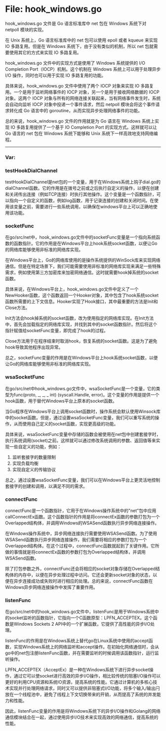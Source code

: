 # File: hook_windows.go

hook_windows.go 文件是 Go 语言标准库中 net 包在 Windows 系统下对 netpoll 模块的实现。

在 Unix 系统上，Go 语言标准库中的 net 包可以使用 epoll 或者 kqueue 来实现 IO 多路复用。但是在 Windows 系统下，由于没有类似的机制，所以 net 包就需要使用其它的方式来实现 IO 多路复用。

hook_windows.go 文件中的实现方式是使用了 Windows 系统提供的 I/O Completion Port（IOCP）机制。这个机制在 Windows 系统上可以用于处理异步 I/O 操作，同时也可以用于实现 IO 多路复用的功能。

具体来说，hook_windows.go 文件中使用了两个 IOCP 对象来实现 IO 多路复用。一个是用于监听网络事件的 IOCP 对象，另一个是用于接收网络数据的 IOCP 对象。这两个 IOCP 对象与所有的网络连接关联起来，当有网络事件发生时，系统会自动向监听 IOCP 对象中投递一个事件请求，然后 netpoll 模块会将这个事件请求转化成 Go 语言中的 goroutine，从而实现异步处理网络事件的功能。

总的来说，hook_windows.go 文件的作用就是为 Go 语言在 Windows 系统上实现 IO 多路复用提供了一个基于 IO Completion Port 的实现方式。这样就可以让 Go 语言的 net 包在 Windows 系统下能够和 Unix 系统下一样高效地支持网络编程。




---

### Var:

### testHookDialChannel

testHookDialChannel是net包的一个变量，用于在Windows系统上钩子dial.go的dialChannel函数。它的作用是在拨号之前或之后执行自定义的操作，以便在创建和关闭传出连接（例如TCP连接）时执行其他操作。这个变量是一个函数指针，可以指向一个自定义的函数，例如log函数，用于记录连接的创建和关闭时间。在使用该变量之前，需要进行一些系统调用，以确保在windows平台上可以正确地使用该功能。



### socketFunc

在go/src/net中，hook_windows.go文件中的socketFunc变量是一个指向系统函数的函数指针。它的作用是在Windows平台上hook系统socket函数，以便让Go的网络库能够使用非标准的网络库实现。

在Windows平台上，Go的网络库使用的是操作系统提供的WinSock库来实现网络通信。但是在特定场景下，我们可能需要使用非标准的网络库实现来满足一些特殊需求，例如使用第三方加密库来加密网络通信。这时就需要hook掉系统的socket函数。

具体来说，在Windows平台上，hook_windows.go文件中定义了一个NewHooker函数，这个函数返回一个Hooker对象，其中包含了hook系统socket函数所需要的上下文信息。Hooker实现了Hook接口，其中最重要的方法是Init和Close方法。

Init方法会hook掉系统的socket函数，改为使用指定的网络库实现。在Init方法中，首先会加载指定的网络库实现，并找到其中的socket函数指针。然后将这个指针赋值给socketFunc变量，即完成了hook的过程。

Close方法用于在程序结束时取消hook，恢复系统的socket函数。这是为了避免hook导致其他程序出现异常。

总之，socketFunc变量的作用是在Windows平台上hook系统socket函数，以便让Go的网络库能够使用非标准的网络库实现。



### wsaSocketFunc

在go/src/net中hook_windows.go文件中，wsaSocketFunc是一个变量，它的类型为func(proto, _, _, _ int) (syscall.Handle, error)。这个变量的作用是提供一个hook函数，用于替代Windows平台上原本的socket函数。

当Go程序在Windows平台上调用socket函数时，操作系统会默认使用Winsock库中的socket函数。但是，通过设置wsaSocketFunc变量，我们可以重写系统的操作，从而使用自己定义的socket函数，实现更高级的功能。

具体来说，wsaSocketFunc变量中存储的函数会被使用在net包中创建套接字时，执行系统调用(socket)之前。这样就可以通过修改系统调用的参数、返回值等来实现一些自定义的功能，例如：

1. 监听套接字的数量限制
2. 实现负载均衡
3. 实现自定义的传输协议

总之，通过设置wsaSocketFunc变量，我们可以在Windows平台上更灵活地控制套接字的创建和调用，以满足不同的需求。



### connectFunc

connectFunc是一个函数指针，它用于在Windows操作系统中的"net"包中应用callConnectEx函数。这个函数指针的作用是将connectEx函数的参数打包为一个Overlapped结构体，并调用Windows的WSASend函数执行异步网络连接操作。

在Windows操作系统中，异步网络连接执行需要使用WSASend函数。为了使用WSASend函数执行异步网络连接操作，我们需要将相应的参数打包为一个Overlapped结构体。在这个过程中，connectFunc函数就起到了关键作用。它所做的事情就是将connectEx函数的参数打包为Overlapped结构体，并调用WSASend函数。

除了打包参数之外，connectFunc还会将相应的socket对象存储在Overlapped结构体的内存中，以便在异步处理过程中访问。它还会更新socket对象的状态，以便在异步连接成功或失败时进行相应的处理。总的来说，connectFunc函数在Windows异步网络连接操作中发挥了重要作用。



### listenFunc

在go/src/net中的hook_windows.go文件中，listenFunc是用于Windows系统中的socket监听的函数指针，它指向一个C函数原型：LPFN_ACCEPTEX。这个函数是Windows Sockets 2 API中的一个扩展函数，它提供了高性能的异步I/O处理。 

listenFunc的作用是在Windows系统上替代go在Linux系统中使用的accept函数，实现Windows系统上的网络监听和accept操作。在初始化网络通信时，会从go中的net包注册listenFunc函数，并在需要监听的时候调用该函数指针，运行监听操作。

LPFN_ACCEPTEX（AcceptEx）是一种在Windows系统下进行异步socket操作，通过它可以使socket进行高效的异步I/O操作，相比较传统的阻塞I/O操作可以更好的利用CPU资源和系统IO资源，提高系统的性能。它通过计算机的多核心技术实现并行处理网络请求，同时又可以提供非阻塞式I/O功能，将多个输入/输出闩放在一个线程池中，避免了线程上下文切换带来的开销，从而提高了系统的并发能力和性能。

因此，listenFunc变量的作用是将Windows系统下的异步I/O操作和Golang的网络通信模块结合在一起，通过使用异步I/O技术来实现高效的网络通信，提高系统的性能。



